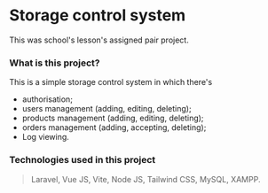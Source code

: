 # Storage control system
This was school's lesson's assigned pair project.

### What is this project?
This is a simple storage control system in which there's 
- authorisation;
- users management (adding, editing, deleting);
- products management (adding, editing, deleting);
- orders management (adding, accepting, deleting);
- Log viewing.

### Technologies used in this project
> Laravel, Vue JS, Vite, Node JS, Tailwind CSS, MySQL, XAMPP.
